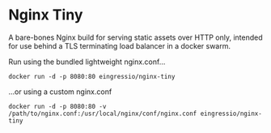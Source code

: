 # Nginx Tiny

A bare-bones Nginx build for serving static assets over HTTP only, intended for use behind a TLS terminating load balancer in a docker swarm.

Run using the bundled lightweight nginx.conf…

```shell
docker run -d -p 8080:80 eingressio/nginx-tiny
```

…or using a custom nginx.conf

```shell
docker run -d -p 8080:80 -v /path/to/nginx.conf:/usr/local/nginx/conf/nginx.conf eingressio/nginx-tiny
```

